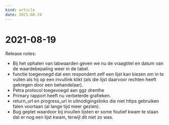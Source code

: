 ```yaml
---
kind: article
date: 2021-08-19
---
```


# 2021-08-19

Release notes:

* Bij het ophalen van labwaarden geven we nu de vraagtitel en datum van de waardebepaling weer in de tabel.
* functie toegevoegd dat een respondent zelf een lijst kan kiezen om in te vullen als hij op een  invullink klikt (als die lijst daarvoor  rechten heeft gekregen door een behandelaar).
* Petra protocol toegevoegd aan ggz drenthe
* Primary rapport heeft nu verbeterde grafieken.
* return_url en progress_url in uitnodigingslinks die niet https gebruiken falen voortaan (al lange tijd meer gezien).
* Bug geplet waardoor bij invullen lijsten er some foutief kwam te staan dat er nog een lijst kwam, terwijl dit niet zo was.
